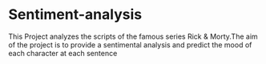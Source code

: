 # Sentiment-analysis
This Project analyzes the scripts of the famous series Rick & Morty.The aim of the project is to provide a sentimental analysis and predict the mood of each character at each sentence
